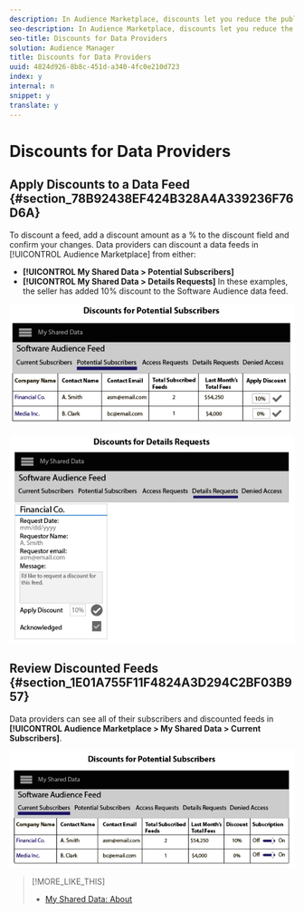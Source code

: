```yaml
---
description: In Audience Marketplace, discounts let you reduce the published price of a data feed for individual subscribers. You can offer discounts to subscribers who have submitted a subscription request or to subscribers who have requested details about a data feed. Discounts apply to CPM and flat rate feeds. Discounts can be helpful when you want to provide subscription incentives for new customers or to reward customer loyalty.
seo-description: In Audience Marketplace, discounts let you reduce the published price of a data feed for individual subscribers. You can offer discounts to subscribers who have submitted a subscription request or to subscribers who have requested details about a data feed. Discounts apply to CPM and flat rate feeds. Discounts can be helpful when you want to provide subscription incentives for new customers or to reward customer loyalty.
seo-title: Discounts for Data Providers
solution: Audience Manager
title: Discounts for Data Providers
uuid: 4824d926-8b8c-451d-a340-4fc0e210d723
index: y
internal: n
snippet: y
translate: y
---
```


# Discounts for Data Providers


## Apply Discounts to a Data Feed {#section_78B92438EF424B328A4A339236F76D6A}

To discount a feed, add a discount amount as a % to the discount field and confirm your changes. Data providers can discount a data feeds in [!UICONTROL  Audience Marketplace] from either: 

* **[!UICONTROL  My Shared Data > Potential Subscribers]**
* **[!UICONTROL  My Shared Data > Details Requests]**
In these examples, the seller has added 10% discount to the Software Audience data feed. 

![](assets/potential_subscribers.png) 

![](assets/detail_requests.png) 

## Review Discounted Feeds {#section_1E01A755F11F4824A3D294C2BF03B957}

Data providers can see all of their subscribers and discounted feeds in **[!UICONTROL  Audience Marketplace > My Shared Data > Current Subscribers]**. 

![](assets/subscribers.png) 
>[!MORE_LIKE_THIS]
>
>* [ My Shared Data: About ](c_myshared_data.md#concept_AA5C5992C0CA40E498AE9D8FA789F00A)
